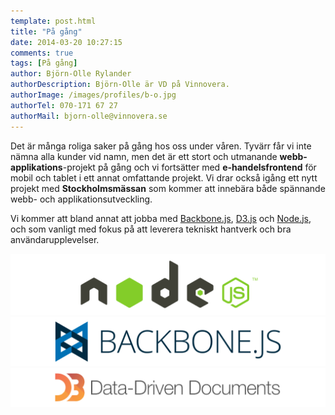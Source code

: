 ```yaml
---
template: post.html
title: "På gång"
date: 2014-03-20 10:27:15 
comments: true
tags: [På gång]
author: Björn-Olle Rylander
authorDescription: Björn-Olle är VD på Vinnovera.
authorImage: /images/profiles/b-o.jpg
authorTel: 070-171 67 27
authorMail: bjorn-olle@vinnovera.se
---
```

Det är många roliga saker på gång hos oss under våren. <!--more-->Tyvärr får vi inte nämna alla kunder vid namn, men det är ett stort och utmanande **webb-applikations**-projekt på gång och vi fortsätter med **e-handelsfrontend** för mobil och tablet i ett annat omfattande projekt. Vi drar också igång ett nytt projekt med **Stockholmsmässan** som kommer att innebära både spännande webb- och applikationsutveckling.

Vi kommer att bland annat att jobba med [Backbone.js](backbonejs.org), [D3.js](http://d3js.org/) och [Node.js](http://nodejs.org/), och som vanligt med fokus på att leverera tekniskt hantverk och bra användarupplevelser.

![Node.js logo][00]
![Backbone logo][01]
![D3 logo][02]

[00]: /images/content/posts/pa-gang/nodejs-logo.png
[01]: /images/content/posts/pa-gang/backbone-logo.png
[02]: /images/content/posts/pa-gang/D3-logo.png